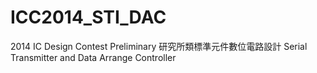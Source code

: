 # ICC2014_STI_DAC
2014 IC Design Contest Preliminary 研究所類標準元件數位電路設計  Serial Transmitter and Data Arrange Controller
